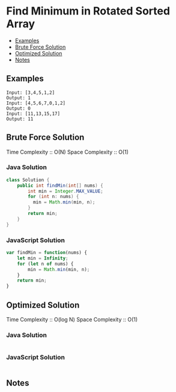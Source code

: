# Find Minimum in Rotated Sorted Array
* [Examples](#example)
* [Brute Force Solution](#bruteforce)
* [Optimized Solution](#optimized)
* [Notes](#notes)

<a id="example"></a>
## Examples
```
Input: [3,4,5,1,2]
Output: 1
Input: [4,5,6,7,0,1,2]
Output: 0
Input: [11,13,15,17]
Output: 11
```
<a id="bruteforce"></a>
## Brute Force Solution
Time Complexity :: O(N)
Space Complexity :: O(1)
### Java Solution
```java
class Solution {
    public int findMin(int[] nums) {
        int min = Integer.MAX_VALUE;
        for (int n: nums) {
          min = Math.min(min, n);
        }
        return min;
    }
}
```
### JavaScript Solution
```javascript
var findMin = function(nums) {
    let min = Infinity;
    for (let n of nums) {
        min = Math.min(min, n);
    }
    return min;
}
```
<a id="optimized"></a>
## Optimized Solution
Time Complexity :: O(log N)
Space Complexity :: O(1)
### Java Solution
```java

```
### JavaScript Solution
```javascript

```
<a id="notes"></a>
## Notes
